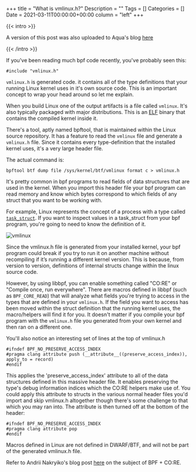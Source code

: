 +++
title = "What is vmlinux.h?"
Description = ""
Tags = []
Categories = []
Date = 2021-03-11T00:00:00+00:00
column = "left"
+++

{{< intro >}}

A version of this post was also uploaded to Aqua's blog <a href="https://blog.aquasec.com/vmlinux.h-ebpf-programs">here</a>

{{< /intro >}}


If you've been reading much bpf code recently, you've probably seen this:

```
#include "vmlinux.h"
```

`vmlinux.h` is generated code. it contains all of the type definitions that your running Linux kernel uses in it's own source code. This is an important concept to wrap your head around so let me explain.

When you build Linux one of the output artifacts is a file called `vmlinux`. It's also typically packaged with major distributions. This is an [ELF](https://en.wikipedia.org/wiki/Executable_and_Linkable_Format) binary that contains the compiled kernel inside it.

There's a tool, aptly named bpftool, that is maintained within the Linux source repository. It has a feature to read the `vmlinux` file and generate a `vmlinux.h` file. Since it contains every type-definition that the installed kernel uses, it's a very large header file.

The actual command is:

`bpftool btf dump file /sys/kernel/btf/vmlinux format c > vmlinux.h`

It's pretty common in bpf programs to read fields of data structures that are used in the kernel. When you import this header file your bpf program can read memory and know which bytes correspond to which fields of any struct that you want to be working with.

For example, Linux represents the concept of a process with a type called [`task_struct`](https://elixir.bootlin.com/linux/latest/source/include/linux/sched.h#L649). If you want to inspect values in a task_struct from your bpf program, you're going to need to know the definition of it.

![vmlinux](/libbpf/vmlinux.png)

Since the vmlinux.h file is generated from your installed kernel, your bpf program could break if you try to run it on another machine without recompiling if it’s running a different kernel version. This is because, from version to version, definitions of internal structs change within the linux source code.

However, by using libbpf, you can enable something called "CO:RE" or "Compile once, run everywhere". There are macros defined in libbpf (such as `BPF_CORE_READ`) that will analyze what fields you're trying to access in the types that are defined in your `vmlinux.h`. If the field you want to access has been moved within the struct definition that the running kernel uses, the macro/helpers will find it for you. It doesn't matter if you compile your bpf program with the `vmlinux.h` file you generated from your own kernel and then ran on a different one. 

You'll also notice an interesting set of lines at the top of vmlinux.h

```
#ifndef BPF_NO_PRESERVE_ACCESS_INDEX
#pragma clang attribute push (__attribute__((preserve_access_index)), apply_to = record)
#endif
```

This applies the 'preserve_access_index' attribute to all of the data structures defined in this massive header file. It enables preserving the type's debug information indices which the CO:RE helpers make use of. You could apply this attribute to structs in the various normal header files you'd import and skip vmlinux.h altogether though there's some challenge to that which you may ran into. The attribute is then turned off at the bottom of the header:

```
#ifndef BPF_NO_PRESERVE_ACCESS_INDEX
#pragma clang attribute pop
#endif
```

Macros defined in Linux are not defined in DWARF/BTF, and will not be part of the generated vmlinux.h file.

Refer to Andrii Nakryiko's blog post [here](https://nakryiko.com/posts/bpf-portability-and-co-re/) on the subject of BPF + CO:RE.